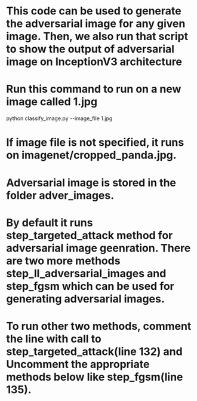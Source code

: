 # This code can be used to generate the adversarial image for any given image. Then, we also run that script to show the output of adversarial image on InceptionV3 architecture
# Run this command to run on a new image called 1.jpg
python classify_image.py --image_file 1.jpg 

# If image file is not specified, it runs on imagenet/cropped_panda.jpg. 
# Adversarial image is stored in the folder adver_images.

# By default it runs step_targeted_attack method for adversarial image geenration. There are two more methods step_ll_adversarial_images and step_fgsm which can be used for generating adversarial images. 

# To run other two methods, comment the line with call to step_targeted_attack(line 132) and Uncomment the appropriate methods below like step_fgsm(line 135).  
